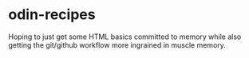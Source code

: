 # odin-recipes

Hoping to just get some HTML basics committed to memory while also getting the git/github workflow more ingrained in muscle memory.
